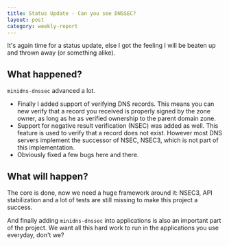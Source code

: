 ```yaml
---
title: Status Update - Can you see DNSSEC?
layout: post
category: weekly-report
---
```


It's again time for a status update, else I got the feeling I will be beaten up and thrown away (or something alike).

What happened?
--------------
`minidns-dnssec` advanced a lot.

- Finally I added support of verifying DNS records.
  This means you can new verify that a record you received is properly signed by the zone owner,
  as long as he as verified ownership to the parent domain zone.
- Support for negative result verification (NSEC) was added as well.
  This feature is used to verify that a record does not exist.
  However most DNS servers implement the successor of NSEC, NSEC3, which is not part of this implementation.
- Obviously fixed a few bugs here and there.

What will happen?
-----------------
The core is done, now we need a huge framework around it:
NSEC3, API stabilization and a lot of tests are still missing to make this project a success.

And finally adding `minidns-dnssec` into applications is also an important part of the project.
We want all this hard work to run in the applications you use everyday, don't we?
